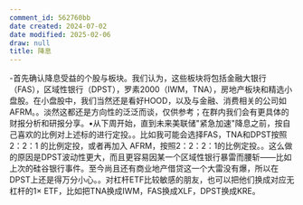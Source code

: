 ```yaml
---
comment_id: 562760bb
date created: 2024-07-02
date modified: 2025-02-06
draw: null
title: 降息
---
```

-首先确认降息受益的个股与板块。我们认为，这些板块将包括金融大银行（FAS），区域性银行（DPST），罗素2000（IWM，TNA），房地产板块和精选小盘股。在小盘股中，我们当然还是看好HOOD，以及与金融、消费相关的公司如AFRM。。淡然这都还是方向性的泛泛而谈，仅供参考；在群内我们会有更具体的财报分析和研报分享。•从下周开始，直到未来美联储"紧急加速"降息之前，按自己喜欢的比例对上述标的进行定投。。比如我可能会选择FAS，TNA和DPST按照2：2：1 的比例定投，或者再加入 AFRM，按照2：2：2：1的比例定投。。这么做的原因是DPST波动性更大，而且更容易因某一个区域性银行暴雷而腰斩——比如上次的硅谷银行事件。至今尚且还有商业地产借贷这一个大雷没有爆，所以在DPST上还是得万分小心。。对杠杆ETF比较敏感的朋友，也可以把他们换成对应无杠杆的1× ETF，比如把TNA换成IWM，FAS换成XLF，DPST换成KRE。
